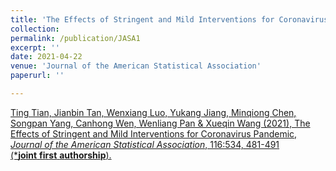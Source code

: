 ```yaml
---
title: 'The Effects of Stringent and Mild Interventions for Coronavirus Pandemic'
collection: 
permalink: /publication/JASA1
excerpt: ''
date: 2021-04-22
venue: 'Journal of the American Statistical Association'
paperurl: ''

---
```


[Ting Tian, Jianbin Tan, Wenxiang Luo, Yukang Jiang, Minqiong Chen, Songpan Yang, Canhong Wen, Wenliang Pan & Xueqin Wang (2021), The Effects of Stringent and Mild Interventions for Coronavirus Pandemic, $\textit{Journal of the American Statistical Association}$, 116:534, 481-491 (*$\mathbf{joint\ first\ authorship}$).](https://cogentoa.tandfonline.com/doi/abs/10.1080/01621459.2021.1897015?journalCode=uasa20)

